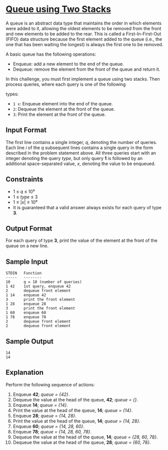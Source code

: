 # [Queue using Two Stacks](https://www.hackerrank.com/challenges/queue-using-two-stacks/problem)

A queue is an abstract data type that maintains the order in which elements were added to it, allowing the oldest elements to be removed from the front and new elements to be added to the rear. This is called a First-In-First-Out (FIFO) data structure because the first element added to the queue (i.e., the one that has been waiting the longest) is always the first one to be removed.

A basic queue has the following operations:
- Enqueue: add a new element to the end of the queue. 
- Dequeue: remove the element from the front of the queue and return it.

In this challenge, you must first implement a queue using two stacks. Then process
queries, where each query is one of the following

types:
- `1 x`: Enqueue element into the end of the queue.
- `2`: Dequeue the element at the front of the queue.
- `3`: Print the element at the front of the queue.

## Input Format

The first line contains a single integer, *q*, denoting the number of queries.
Each line *i* of the *q* subsequent lines contains a single query in the form described in the problem statement above. All three queries start with an integer denoting the query *type*, but only query **1** is followed by an additional space-separated value, *x*, denoting the value to be enqueued.

## Constraints
- 1 ≤ *q* ≤ 10⁵
- 1 ≤ *type* ≤ 3
- 1 ≤ |*x*| ≤ 10⁹
- It is guaranteed that a valid answer always exists for each query of type **3**.

## Output Format

For each query of type **3**, print the value of the element at the front of the queue on a new line.

## Sample Input

```
STDIN   Function
-----   --------
10      q = 10 (number of queries)
1 42    1st query, enqueue 42
2       dequeue front element
1 14    enqueue 42
3       print the front element
1 28    enqueue 28
3       print the front element
1 60    enqueue 60
1 78    enqueue 78
2       dequeue front element
2       dequeue front element
```

## Sample Output

```
14
14
```

## Explanation

Perform the following sequence of actions:
1. Enqueue **42**; *queue = {42}*.
2. Dequeue the value at the head of the queue, **42**; *queue = {}*.
3. Enqueue **14**; *queue = {14}*.
4. Print the value at the head of the queue, **14**; *queue = {14}*.
5. Enqueue **28**; *queue = {14, 28}*.
6. Print the value at the head of the queue, **14**; *queue = {14, 28}*.
7. Enqueue **60**; *queue = {14, 28, 60}*.
8. Enqueue **78**; *queue = {14, 28, 60, 78}*.
9. Dequeue the value at the head of the queue, **14**; *queue = {28, 60, 78}*.
10. Dequeue the value at the head of the queue, **28**; *queue = {60, 78}*.